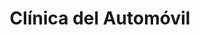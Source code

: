 ---
title: "Clínica del Automóvil"
url: /hinojosa-del-duque/clinica-del-automovil/
shop: reparación de automóviles
---